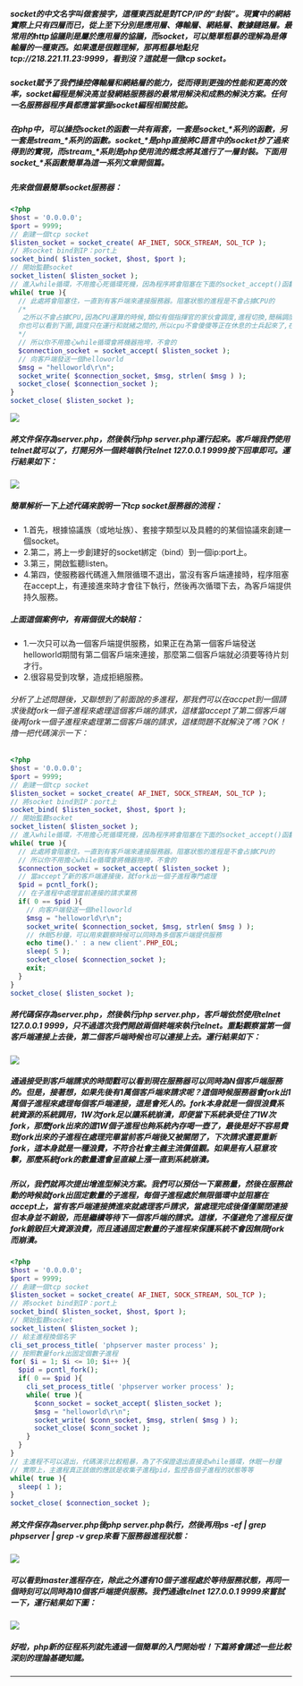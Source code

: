 ##### socket的中文名字叫做套接字，這種東西就是對TCP/IP的“封裝”。現實中的網絡實際上只有四層而已，從上至下分別是應用層、傳輸層、網絡層、數據鏈路層。最常用的http協議則是屬於應用層的協議，而socket，可以簡單粗暴的理解為是傳輸層的一種東西。如果還是很難理解，那再粗暴地點兒tcp://218.221.11.23:9999，看到沒？這就是一個tcp socket。
##### socket賦予了我們操控傳輸層和網絡層的能力，從而得到更強的性能和更高的效率，socket編程是解決高並發網絡服務器的最常用解決和成熟的解決方案。任何一名服務器程序員都應當掌握socket編程相關技能。
##### 在php中，可以操控socket的函數一共有兩套，一套是socket_*系列的函數，另一套是stream_*系列的函數。socket_*是php直接將C語言中的socket抄了過來得到的實現，而stream_*系則是php使用流的概念將其進行了一層封裝。下面用socket_*系函數簡單為這一系列文章開個篇。
##### 先來做個最簡單socket服務器：
```php
<?php
$host = '0.0.0.0';
$port = 9999;
// 創建一個tcp socket
$listen_socket = socket_create( AF_INET, SOCK_STREAM, SOL_TCP );
// 將socket bind到IP：port上
socket_bind( $listen_socket, $host, $port );
// 開始監聽socket
socket_listen( $listen_socket );
// 進入while循環，不用擔心死循環死機，因為程序將會阻塞在下面的socket_accept()函數上
while( true ){
  // 此處將會阻塞住，一直到有客戶端來連接服務器。阻塞狀態的進程是不會占據CPU的
  /*
   之所以不會占據CPU,因為CPU運算的時候,類似有個指揮官的家伙會調度,進程切換,簡稱調度,它只會指揮准備開始打戰和正在打戰的人,而正在休息軍人(阻塞中)不需要命令他們打戰,這樣也符合常理了
  你也可以看到下圖,調度只在運行和就緒之間的,所以cpu不會傻傻等正在休息的士兵起來了,在再指揮
  */
  // 所以你不用擔心while循環會將機器拖垮，不會的 
  $connection_socket = socket_accept( $listen_socket );
  // 向客戶端發送一個helloworld
  $msg = "helloworld\r\n";
  socket_write( $connection_socket, $msg, strlen( $msg ) );
  socket_close( $connection_socket );
}
socket_close( $listen_socket );
```
![](./進程狀態圖.jpeg)

##### 將文件保存為server.php，然後執行php server.php運行起來。客戶端我們使用telnet就可以了，打開另外一個終端執行telnet 127.0.0.1 9999按下回車即可。運行結果如下：
![](http://static.ti-node.com/6382803364538744833)
##### 簡單解析一下上述代碼來說明一下tcp socket服務器的流程：
- 1.首先，根據協議族（或地址族）、套接字類型以及具體的的某個協議來創建一個socket。
- 2.第二，將上一步創建好的socket綁定（bind）到一個ip:port上。
- 3.第三，開啟監聽listen。
- 4.第四，使服務器代碼進入無限循環不退出，當沒有客戶端連接時，程序阻塞在accept上，有連接進來時才會往下執行，然後再次循環下去，為客戶端提供持久服務。

##### 上面這個案例中，有兩個很大的缺陷：
- 1.一次只可以為一個客戶端提供服務，如果正在為第一個客戶端發送helloworld期間有第二個客戶端來連接，那麼第二個客戶端就必須要等待片刻才行。
- 2.很容易受到攻擊，造成拒絕服務。

###### 分析了上述問題後，又聯想到了前面說的多進程，那我們可以在accpet到一個請求後就fork一個子進程來處理這個客戶端的請求，這樣當accept了第二個客戶端後再fork一個子進程來處理第二個客戶端的請求，這樣問題不就解決了嗎？OK！擼一把代碼演示一下：
```php
<?php
$host = '0.0.0.0';
$port = 9999;
// 創建一個tcp socket
$listen_socket = socket_create( AF_INET, SOCK_STREAM, SOL_TCP );
// 將socket bind到IP：port上
socket_bind( $listen_socket, $host, $port );
// 開始監聽socket
socket_listen( $listen_socket );
// 進入while循環，不用擔心死循環死機，因為程序將會阻塞在下面的socket_accept()函數上
while( true ){
  // 此處將會阻塞住，一直到有客戶端來連接服務器。阻塞狀態的進程是不會占據CPU的
  // 所以你不用擔心while循環會將機器拖垮，不會的 
  $connection_socket = socket_accept( $listen_socket );
  // 當accept了新的客戶端連接後，就fork出一個子進程專門處理
  $pid = pcntl_fork();
  // 在子進程中處理當前連接的請求業務
  if( 0 == $pid ){
    // 向客戶端發送一個helloworld
    $msg = "helloworld\r\n";
    socket_write( $connection_socket, $msg, strlen( $msg ) );
	// 休眠5秒鐘，可以用來觀察時候可以同時為多個客戶端提供服務
	echo time().' : a new client'.PHP_EOL;
	sleep( 5 );
    socket_close( $connection_socket );
	exit;
  }
}
socket_close( $listen_socket );
```
##### 將代碼保存為server.php，然後執行php server.php，客戶端依然使用telnet 127.0.0.1 9999，只不過這次我們開啟兩個終端來執行telnet。重點觀察當第一個客戶端連接上去後，第二個客戶端時候也可以連接上去。運行結果如下：
![](http://static.ti-node.com/6382835382009987072)
##### 通過接受到客戶端請求的時間戳可以看到現在服務器可以同時為N個客戶端服務的。但是，接著想，如果先後有1萬個客戶端來請求呢？這個時候服務器會fork出1萬個子進程來處理每個客戶端連接，這是會死人的。fork本身就是一個很浪費系統資源的系統調用，1W次fork足以讓系統崩潰，即便當下系統承受住了1W次fork，那麼fork出來的這1W個子進程也夠系統內存喝一壺了，最後是好不容易費勁fork出來的子進程在處理完畢當前客戶端後又被關閉了，下次請求還要重新fork，這本身就是一種浪費，不符合社會主義主流價值觀。如果是有人惡意攻擊，那麼系統fork的數量還會呈直線上漲一直到系統崩潰。
##### 所以，我們就再次提出增進型解決方案。我們可以預估一下業務量，然後在服務啟動的時候就fork出固定數量的子進程，每個子進程處於無限循環中並阻塞在accept上，當有客戶端連接擠進來就處理客戶請求，當處理完成後僅僅關閉連接但本身並不銷毀，而是繼續等待下一個客戶端的請求。這樣，不僅避免了進程反復fork銷毀巨大資源浪費，而且通過固定數量的子進程來保護系統不會因無限fork而崩潰。
```php
<?php
$host = '0.0.0.0';
$port = 9999;
// 創建一個tcp socket
$listen_socket = socket_create( AF_INET, SOCK_STREAM, SOL_TCP );
// 將socket bind到IP：port上
socket_bind( $listen_socket, $host, $port );
// 開始監聽socket
socket_listen( $listen_socket );
// 給主進程換個名字
cli_set_process_title( 'phpserver master process' );
// 按照數量fork出固定個數子進程
for( $i = 1; $i <= 10; $i++ ){
  $pid = pcntl_fork();
  if( 0 == $pid ){
    cli_set_process_title( 'phpserver worker process' );
    while( true ){
	  $conn_socket = socket_accept( $listen_socket );
	  $msg = "helloworld\r\n";
	  socket_write( $conn_socket, $msg, strlen( $msg ) );
	  socket_close( $conn_socket );
	}
  }
}
// 主進程不可以退出，代碼演示比較粗暴，為了不保證退出直接走while循環，休眠一秒鐘
// 實際上，主進程真正該做的應該是收集子進程pid，監控各個子進程的狀態等等
while( true ){
  sleep( 1 );
}
socket_close( $connection_socket );
```
##### 將文件保存為server.php後php server.php執行，然後再用ps -ef | grep phpserver | grep -v grep來看下服務器進程狀態：
![](http://static.ti-node.com/6382839936025886721)
##### 可以看到master進程存在，除此之外還有10個子進程處於等待服務狀態，再同一個時刻可以同時為10個客戶端提供服務。我們通過telnet 127.0.0.1 9999來嘗試一下，運行結果如下圖：
![](http://static.ti-node.com/6382840432635674625)

##### 好啦，php新的征程系列就先通過一個簡單的入門開始啦！下篇將會講述一些比較深刻的理論基礎知識。
---
